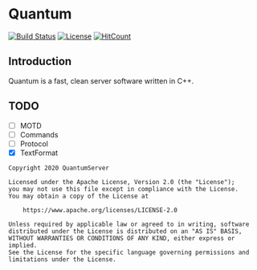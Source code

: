 # Quantum
[![Build Status](https://img.shields.io/badge/build-passing-brightgreen)](https://github.com/QuantumServer/Quantum#Quantum)
[![License](https://img.shields.io/badge/license-Apache-blue)](https://github.com/QuantumServer/Quantum/blob/master/LICENSE)
[![HitCount](http://hits.dwyl.com/quantumserver/quantum.svg)](https://github.com/quantumserver/quantum)

## Introduction
Quantum is a fast, clean server software written in C++.

## TODO
- [ ] MOTD
- [ ] Commands
- [ ] Protocol
- [X] TextFormat

```
Copyright 2020 QuantumServer

Licensed under the Apache License, Version 2.0 (the "License");
you may not use this file except in compliance with the License.
You may obtain a copy of the License at

    https://www.apache.org/licenses/LICENSE-2.0

Unless required by applicable law or agreed to in writing, software
distributed under the License is distributed on an "AS IS" BASIS,
WITHOUT WARRANTIES OR CONDITIONS OF ANY KIND, either express or implied.
See the License for the specific language governing permissions and
limitations under the License.
```
